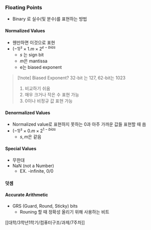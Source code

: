 ### Floating Points
- Binary 로 실수(및 분수)를 표현하는 방법

#### Normalized Values
- 웬만하면 이것으로 표현
- $(-1)^s\;\times\;1.m\;\times\;2^{e-bias}$
	- $s$ 는 sign bit
	- $m$은 mantissa
	- e는 biased exponent
> [!note] Biased Exponent?
> 32-bit 는 127, 62-bit는 1023
> 1. 비교하기 쉬움
> 2. 매우 크거나 작은 수 표현 가능
> 3. 0이나 비정규 값 표현 가능
#### Denormalized Values
- Normalized value로 표현하지 못하는 0과 아주 가까운 값들 표현할 때 씀
- $(-1)^s\;\times\;0.m\;\times\;2^{1-bias}$
	- $s,m$은 같음
#### Special Values
- 무한대
- NaN (not a Number)
	- EX. -infinite, 0/0
#### 덧셈

#### Accurate Arithmetic
- GRS (Guard, Round, Sticky) bits
	- Rouning 할 때 정확성 올리기 위해 사용하는 비트


[[대학/3학년1학기/컴퓨터구조/과제/7주차]]